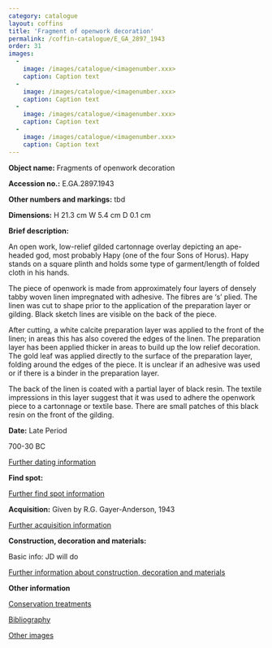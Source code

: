 ```yaml
---
category: catalogue
layout: coffins
title: 'Fragment of openwork decoration'
permalink: /coffin-catalogue/E_GA_2897_1943
order: 31
images: 
  -
    image: /images/catalogue/<imagenumber.xxx>
    caption: Caption text
  -
    image: /images/catalogue/<imagenumber.xxx>
    caption: Caption text
  -
    image: /images/catalogue/<imagenumber.xxx>
    caption: Caption text
  -
    image: /images/catalogue/<imagenumber.xxx>
    caption: Caption text
---
```


**Object name:** 
Fragments of openwork decoration

**Accession no.:** 
E.GA.2897.1943

**Other numbers and markings:**
tbd

**Dimensions:** 
H 21.3 cm
W 5.4 cm
D 0.1 cm

**Brief description:** 

An open work, low-relief gilded cartonnage overlay depicting an ape-headed god, most probably Hapy (one of the four Sons of Horus). Hapy stands on a square plinth and holds some type of garment/length of folded cloth in his hands.

The piece of openwork is made from approximately four layers of densely tabby woven linen impregnated with adhesive. The fibres are ‘s’ plied. The linen was cut to shape prior to the application of the preparation layer or gilding. Black sketch lines are visible on the back of the piece.

After cutting, a white calcite preparation layer was applied to the front of the linen; in areas this has also covered the edges of the linen. The preparation layer has been applied thicker in areas to build up the low relief decoration. The gold leaf was applied directly to the surface of the preparation layer, folding around the edges of the piece. It is unclear if an adhesive was used or if there is a binder in the preparation layer.

The back of the linen is coated with a partial layer of black resin. The textile impressions in this layer suggest that it was used to adhere the openwork piece to a cartonnage or textile base. There are small patches of this black resin on the front of the gilding.

**Date:**
Late Period

700-30 BC


[Further dating information](/catalogue_extras/E_GA_2897_1943_dating)

**Find spot:**
<Basic find spot information>

[Further find spot information](/catalogue_extras/E_GA_2897_1943_findspot)

**Acquisition:**
Given by R.G. Gayer-Anderson, 1943

[Further acquisition information](/catalogue_extras/E_GA_2897_1943_acquisition)

**Construction, decoration and materials:**

Basic info: JD will do

[Further information about construction, decoration and materials](/catalogue_extras/E_GA_2897_1943_materials)


**Other information**

[Conservation treatments](/catalogue_extras/E_GA_2897_1943_conservation)

[Bibliography](/catalogue_extras/E_GA_2897_1943_bibliography)

[Other images](/catalogue_extras/E_GA_2897_1943_imagesheet)

